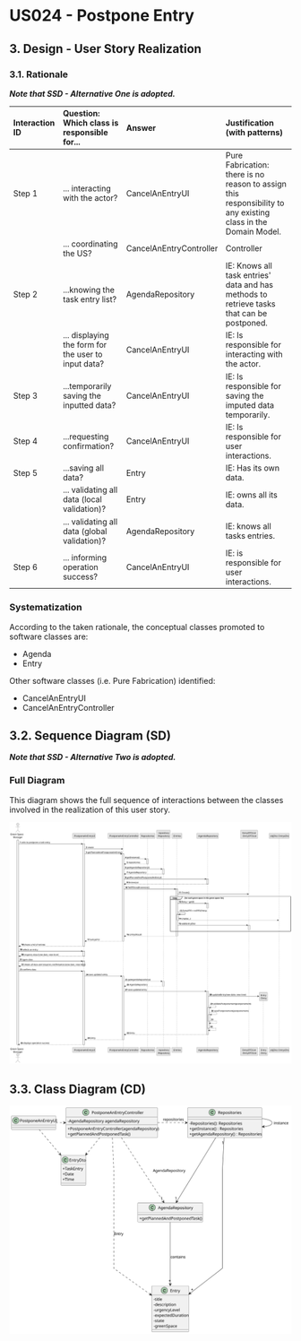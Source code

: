 # US024 - Postpone Entry

## 3. Design - User Story Realization

### 3.1. Rationale

_**Note that SSD - Alternative One is adopted.**_

| Interaction ID | Question: Which class is responsible for...          | Answer                  | Justification (with patterns)                                                                                 |
|:---------------|:-----------------------------------------------------|:------------------------|:--------------------------------------------------------------------------------------------------------------|
| Step 1         | 	... interacting with the actor?                     | CancelAnEntryUI         | Pure Fabrication: there is no reason to assign this responsibility to any existing class in the Domain Model. |
| 	              | 	... coordinating the US?                            | CancelAnEntryController | Controller                                                                                                    |
| Step 2         | ...knowing the task entry list?                      | AgendaRepository        | IE: Knows all task entries' data and has methods to retrieve tasks that can be postponed.                     |
| 	              | ... displaying the form for the user to input data?  | CancelAnEntryUI         | IE: Is responsible for interacting with the actor.                                                            | 
| Step 3 	       | 	...temporarily saving the inputted data?            | CancelAnEntryUI         | IE: Is responsible for saving the imputed data temporarily.                                                   |
| Step 4         | 	...requesting confirmation?                         | CancelAnEntryUI         | IE: Is responsible for user interactions.                                                                     |
| Step 5		  	    | ...saving all data?                                  | Entry                   | IE: Has its own data.                                                                                         |
| 			  	         | 	... validating all data (local validation)?         | Entry                   | IE: owns all its data.                                                                                        |
| 			  	         | 	... validating all data (global validation)?        | AgendaRepository        | IE: knows all tasks entries.                                                                                  |
| Step 6  		     | 	... informing operation success?                    | CancelAnEntryUI         | IE: is responsible for user interactions.                                                                     |

### Systematization ##

According to the taken rationale, the conceptual classes promoted to software classes are:


* Agenda
* Entry

Other software classes (i.e. Pure Fabrication) identified:

* CancelAnEntryUI
* CancelAnEntryController
## 3.2. Sequence Diagram (SD)

_**Note that SSD - Alternative Two is adopted.**_

### Full Diagram

This diagram shows the full sequence of interactions between the classes involved in the realization of this user story.

![Sequence Diagram - Full](svg/us024-sequence-diagram-full-0.svg)

## 3.3. Class Diagram (CD)

![Class Diagram](svg/us024-class-diagram-0.svg)